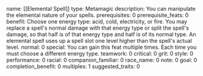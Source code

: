 name: [[Elemental Spell]]
type: Metamagic
description: You can manipulate the elemental nature of your spells.
prerequisites: 0
prerequisite_feats: 0
benefit: Choose one energy type: acid, cold, electricity, or fire. You may replace a spell's normal damage with that energy type or split the spell's damage, so that half is of that energy type and half is of its normal type. An elemental spell uses up a spell slot one level higher than the spell's actual level.
normal: 0
special: You can gain this feat multiple times. Each time you must choose a different energy type.
teamwork: 0
critical: 0
grit: 0
style: 0
performance: 0
racial: 0
companion_familiar: 0
race_name: 0
note: 0
goal: 0
completion_benefit: 0
multiples: 1
suggested_traits: 0
